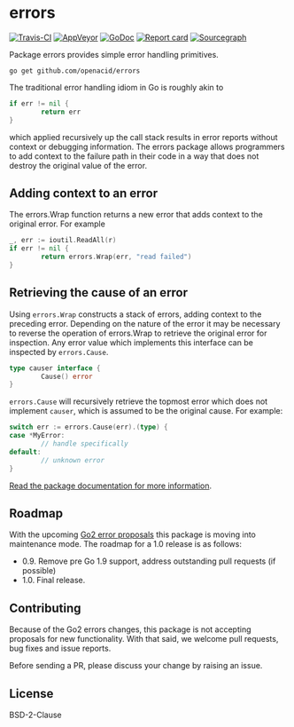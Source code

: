 # errors

[![Travis-CI](https://travis-ci.org/openacid/errors.svg?branch=master)](https://travis-ci.org/openacid/errors)
[![AppVeyor](https://ci.appveyor.com/api/projects/status/51jtjd7c3d92hhm6/branch/master?svg=true)](https://ci.appveyor.com/project/drmingdrmer/errors/branch/master)
[![GoDoc](https://godoc.org/github.com/openacid/errors?status.svg)](http://godoc.org/github.com/openacid/errors)
[![Report card](https://goreportcard.com/badge/github.com/openacid/errors)](https://goreportcard.com/report/github.com/openacid/errors)
[![Sourcegraph](https://sourcegraph.com/github.com/openacid/errors/-/badge.svg)](https://sourcegraph.com/github.com/openacid/errors?badge)

Package errors provides simple error handling primitives.

`go get github.com/openacid/errors`

The traditional error handling idiom in Go is roughly akin to
```go
if err != nil {
        return err
}
```
which applied recursively up the call stack results in error reports without context or debugging information. The errors package allows programmers to add context to the failure path in their code in a way that does not destroy the original value of the error.

## Adding context to an error

The errors.Wrap function returns a new error that adds context to the original error. For example
```go
_, err := ioutil.ReadAll(r)
if err != nil {
        return errors.Wrap(err, "read failed")
}
```
## Retrieving the cause of an error

Using `errors.Wrap` constructs a stack of errors, adding context to the preceding error. Depending on the nature of the error it may be necessary to reverse the operation of errors.Wrap to retrieve the original error for inspection. Any error value which implements this interface can be inspected by `errors.Cause`.
```go
type causer interface {
        Cause() error
}
```
`errors.Cause` will recursively retrieve the topmost error which does not implement `causer`, which is assumed to be the original cause. For example:
```go
switch err := errors.Cause(err).(type) {
case *MyError:
        // handle specifically
default:
        // unknown error
}
```

[Read the package documentation for more information](https://godoc.org/github.com/openacid/errors).

## Roadmap

With the upcoming [Go2 error proposals](https://go.googlesource.com/proposal/+/master/design/go2draft.md) this package is moving into maintenance mode. The roadmap for a 1.0 release is as follows:

- 0.9. Remove pre Go 1.9 support, address outstanding pull requests (if possible)
- 1.0. Final release.

## Contributing

Because of the Go2 errors changes, this package is not accepting proposals for new functionality. With that said, we welcome pull requests, bug fixes and issue reports. 

Before sending a PR, please discuss your change by raising an issue.

## License

BSD-2-Clause
